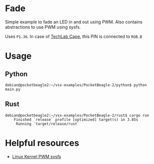 # Fade

Simple example to fade an LED in and out using PWM. Also contains abstractions to use PWM using sysfs.

Uses `P1.36`. In case of [TechLab Cape](https://www.beagleboard.org/boards/techlab), this PIN is connected to `RGB.B`

# Usage

## Python

```console
debian@pocketbeagle2:~/vsx-examples/PocketBeagle-2/python$ python main.py
```

## Rust

```console
debian@pocketbeagle2:~/vsx-examples/PocketBeagle-2/rust$ cargo run
    Finished `release` profile [optimized] target(s) in 3.85s
     Running `target/release/rust`
```

# Helpful resources

- [Linux Kernel PWM sysfs](https://docs.kernel.org/driver-api/pwm.html#using-pwms-with-the-sysfs-interface)
